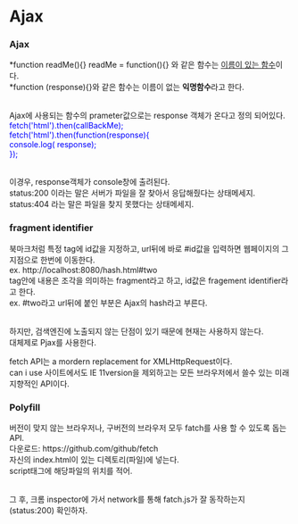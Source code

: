 # Ajax
<p>
   <h3>Ajax</h3>
   *function readMe(){} 
    readMe = function(){} 와 같은 함수는 <u>이름이 있는 함수</u>이다. <br>
   *function (response){}와 같은 함수는 이름이 없는 <strong>익명함수</strong>라고 한다. <br><br>
   
   Ajax에 사용되는 함수의 prameter값으로는 response 객체가 온다고 정의 되어있다.<br>
   <span style="color:blue;">
   fetch('html').then(callBackMe);<br>
      fetch('html').then(function(response){<br>
        console.log( response);<br>
      });
   </span><br><br>
   
   이경우, response객체가 console창에 출려된다. <br>
   status:200 이라는 말은 서버가 파일을 잘 찾아서 응답해줬다는 상태메세지.<br>
   status:404 라는 말은 파일을 찾지 못했다는 상태메세지.<br>
</p>

<p>
   <h3>fragment identifier</h3>
   북마크처럼 특정 tag에 id값을 지정하고, url뒤에 바로 #id값을 입력하면 웹페이지의 그 지점으로 한번에 이동한다.<br>
   ex. http://localhost:8080/hash.html#two<br>
   tag안에 내용은 조각을 의미하는 fragment라고 하고, id값은 fragement identifier라고 한다. <br>
   ex. #two라고 url뒤에 붙인 부분은 Ajax의 hash라고 부른다. <br><br>
</p>

<p>
   하지만, 검색엔진에 노출되지 않는 단점이 있기 때문에 현재는 사용하지 않는다. <br>
   대체제로 Pjax를 사용한다. <br>
</p>

<p>
   fetch API는 a mordern replacement for XMLHttpRequest이다. <br>
   can i use 사이트에서도 IE 11version을 제외하고는 모든 브라우저에서 쓸수 있는 미래지향적인 API이다.<br> 
</p>

<p>
   <h3>Polyfill</h3>
   버전이 맞지 않는 브라우저나, 구버전의 브라우저 모두 fatch를 사용 할 수 있도록 돕는 API.<br> 
   다운로드: https://github.com/github/fetch<br> 
   자신의 index.html이 있는 디렉토리(파일)에 넣는다.<br>
   script태그에 해당파일의 위치를 적어.<br><br>
   
   그 후, 크롬 inspector에 가서 network를 통해 fatch.js가 잘 동작하는지 (status:200) 확인하자. <br>
</p>
